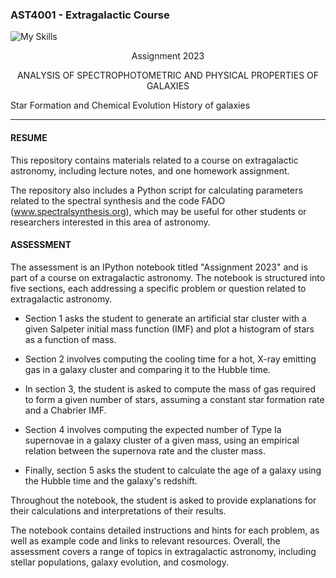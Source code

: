 ### AST4001 - Extragalactic Course

![My Skills](https://skillicons.dev/icons?i=python,fortran,c,numpy&theme=light)<br>

<center>Assignment 2023<br>

ANALYSIS OF SPECTROPHOTOMETRIC AND PHYSICAL PROPERTIES OF GALAXIES<br></center>

Star Formation and Chemical Evolution History of galaxies

<hr>

#### <b>RESUME</b>

This repository contains materials related to a course on extragalactic
astronomy, including lecture notes, and one homework assignment.

The repository also includes a Python script for calculating parameters
related to the spectral synthesis and the code FADO
(www.spectralsynthesis.org), which may be useful for other students or
researchers interested in this area of astronomy.

#### <b>ASSESSMENT</b>

The assessment is an IPython notebook titled "Assignment 2023" and is part of
a course on extragalactic astronomy. The notebook is structured into five
sections, each addressing a specific problem or question related to
extragalactic astronomy.

- Section 1 asks the student to generate an artificial star cluster with a given
Salpeter initial mass function (IMF) and plot a histogram of stars as a
function of mass.

- Section 2 involves computing the cooling time for a hot, X-ray emitting gas in
a galaxy cluster and comparing it to the Hubble time.

- In section 3, the student is asked to compute the mass of gas required to form
a given number of stars, assuming a constant star formation rate and a
Chabrier IMF.

- Section 4 involves computing the expected number of Type Ia supernovae in a
galaxy cluster of a given mass, using an empirical relation between the
supernova rate and the cluster mass.

- Finally, section 5 asks the student to calculate the age of a galaxy using the
Hubble time and the galaxy's redshift.

Throughout the notebook, the student is asked to provide explanations for
their calculations and interpretations of their results.

The notebook contains detailed instructions and hints for each problem, as
well as example code and links to relevant resources. Overall, the assessment
covers a range of topics in extragalactic astronomy, including stellar
populations, galaxy evolution, and cosmology.
